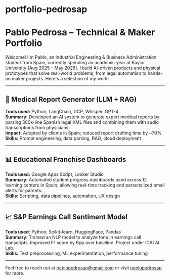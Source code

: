 # portfolio-pedrosap

# Pablo Pedrosa – Technical & Maker Portfolio

Welcome! I'm Pablo, an Industrial Engineering & Business Administration student from Spain, currently spending an academic year at Baylor University (Aug 2025 – May 2026). I build AI-driven products and physical prototypes that solve real-world problems, from legal automation to hands-on maker projects. Here's a selection of my work:

---

## 🔬 Medical Report Generator (LLM + RAG)
**Tools used:** Python, LangChain, GCP, Whisper, GPT-4  
**Summary:** Developed an AI system to generate expert medical reports by parsing 300k-line Spanish legal XML files and combining them with audio transcriptions from physicians.  
**Impact:** Adopted by clients in Spain; reduced report drafting time by ~70%.  
**Skills:** Prompt engineering, data parsing, RAG, cloud deployment

---

## 📊 Educational Franchise Dashboards
**Tools used:** Google Apps Script, Looker Studio  
**Summary:** Automated student progress dashboards used across 12 learning centers in Spain, allowing real-time tracking and personalized email alerts for parents.  
**Skills:** Scripting, data pipelines, automation, UX design

---

## 📈 S&P Earnings Call Sentiment Model
**Tools used:** Python, Scikit-learn, HuggingFace, Pandas  
**Summary:** Trained an NLP model to analyze tone in earnings call transcripts. Improved F1 score by 6pp over baseline. Project under ICAI AI Lab.  
**Skills:** Text preprocessing, ML experimentation, performance tuning

---

Feel free to reach out at [pablopedrosap@gmail.com](mailto:pablopedrosap@gmail.com) or visit [pablopedrosap](https://github.com/pablopedrosap) for more.
